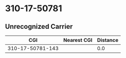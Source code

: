 # 310-17-50781
## Unrecognized Carrier


| CGI | Nearest CGI | Distance |
|-----|-------------|----------|
| 310-17-50781-143 |  | 0.0 |
